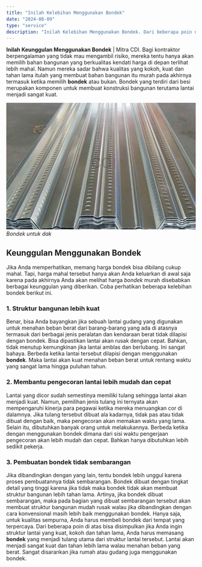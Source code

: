 ```yaml
---
title: "Inilah Kelebihan Menggunakan Bondek"
date: "2024-08-09"
type: "service"
description: "Inilah Kelebihan Menggunakan Bondek. Dari beberapa poin di atas bisa disimpulkan jika Anda ingin struktur lantai yang kuat, kokoh dan tahan lama, Anda harus..."
---
```


**Inilah Keunggulan Menggunakan Bondek** | Mitra CDI. Bagi kontraktor berpengalaman yang tidak mau mengambil risiko, mereka tentu hanya akan memilih bahan bangunan yang berkualitas kendati harga di depan terlihat lebih mahal. Namun mereka sadar bahwa kualitas yang kokoh, kuat dan tahan lama itulah yang membuat bahan bangunan itu murah pada akhirnya termasuk ketika memilih **bondek** atau bukan. Bondek yang terdiri dari besi merupakan komponen untuk membuat konstruksi bangunan terutama lantai menjadi sangat kuat.

![Bondek untuk dak](/images/blog/bondek-0.75.jpg)
*Bondek untuk dak*

 ## Keunggulan Menggunakan Bondek
    
Jika Anda memperhatikan, memang harga bondek bisa dibilang cukup mahal. Tapi, harga mahal tersebut hanya akan Anda keluarkan di awal saja karena pada akhirnya Anda akan melihat harga _bondek_ murah disebabkan berbagai keunggulan yang diberikan. Coba perhatikan beberapa kelebihan bondek berikut ini.
### 1\. Struktur bangunan lebih kuat
Benar, bisa Anda bayangkan jika sebuah lantai gudang yang digunakan untuk menahan beban berat dari barang-barang yang ada di atasnya termasuk dari berbagai jenis peralatan dan kendaraan berat tidak dilapisi dengan bondek. Bisa dipastikan lantai akan rusak dengan cepat. Bahkan, tidak menutup kemungkinan jika lantai amblas dan berlubang. Ini sangat bahaya. Berbeda ketika lantai tersebut dilapisi dengan menggunakan **bondek**. Maka lantai akan kuat menahan beban berat untuk rentang waktu yang sangat lama hingga puluhan tahun.
### 2\. Membantu pengecoran lantai lebih mudah dan cepat
Lantai yang dicor sudah semestinya memiliki tulang sehingga lantai akan menjadi kuat. Namun, pemilihan jenis tulang ini ternyata akan mempengaruhi kinerja para pegawai ketika mereka menuangkan cor di dalamnya. Jika tulang tersebut dibuat ala kadarnya, tidak pas atau tidak dibuat dengan baik, maka pengecoran akan memakan waktu yang lama. Selain itu, dibutuhkan banyak orang untuk melakukannya. Berbeda ketika dengan menggunakan bondek dimana dari sisi waktu pengerjaan pengecoran akan lebih mudah dan cepat. Bahkan hanya dibutuhkan lebih sedikit pekerja.
### 3\. Pembuatan bondek tidak sembarangan
Jika dibandingkan dengan yang lain, tentu bondek lebih unggul karena proses pembuatannya tidak sembarangan. Bondek dibuat dengan tingkat detail yang tinggi karena jika tidak maka bondek tidak akan membuat struktur bangunan lebih tahan lama. Artinya, jika bondek dibuat sembarangan, maka pada bagian yang dibuat sembarangan tersebut akan membuat struktur bangunan mudah rusak walau jika dibandingkan dengan cara konvensional masih lebih baik menggunakan bondek. Hanya saja, untuk kualitas sempurna, Anda harus membeli bondek dari tempat yang terpercaya.
Dari beberapa poin di atas bisa disimpulkan jika Anda ingin struktur lantai yang kuat, kokoh dan tahan lama, Anda harus memasang **bondek** yang menjadi tulang utama dari struktur lantai tersebut. Lantai akan menjadi sangat kuat dan tahan lebih lama walau menahan beban yang berat. Sangat disarankan jika rumah atau gudang juga menggunakan bondek.

